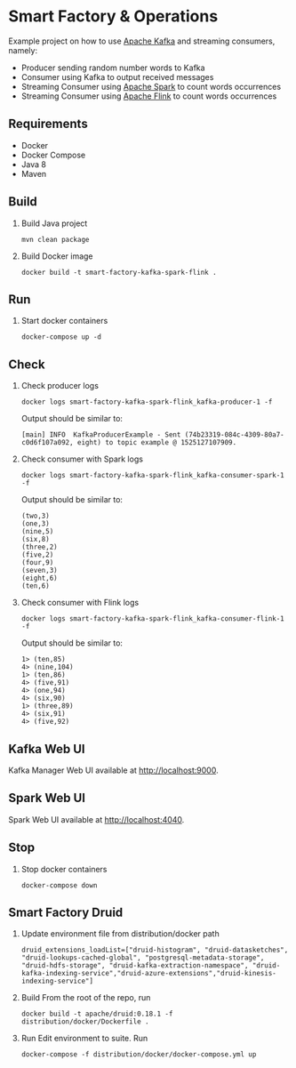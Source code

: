 Smart Factory & Operations 
===
Example project on how to use [Apache Kafka](https://kafka.apache.org) and streaming consumers, namely:
- Producer sending random number words to Kafka
- Consumer using Kafka to output received messages
- Streaming Consumer using [Apache Spark](https://spark.apache.org) to count words occurrences
- Streaming Consumer using [Apache Flink](https://flink.apache.org) to count words occurrences 

Requirements
---
- Docker
- Docker Compose
- Java 8
- Maven

Build
---
1. Build Java project
    ```
    mvn clean package
    ```
1. Build Docker image 
    ```
    docker build -t smart-factory-kafka-spark-flink .
    ```

Run
---
1. Start docker containers
    ```
    docker-compose up -d
    ```

Check
---
1. Check producer logs
    ```
    docker logs smart-factory-kafka-spark-flink_kafka-producer-1 -f
    ```
    
    Output should be similar to:
    ```
    [main] INFO  KafkaProducerExample - Sent (74b23319-084c-4309-80a7-c0d6f107a092, eight) to topic example @ 1525127107909.
    ```
1. Check consumer with Spark logs
    ```
    docker logs smart-factory-kafka-spark-flink_kafka-consumer-spark-1 -f
    ```
    
    Output should be similar to:
    ```
    (two,3)
    (one,3)
    (nine,5)
    (six,8)
    (three,2)
    (five,2)
    (four,9)
    (seven,3)
    (eight,6)
    (ten,6)
    ```
1. Check consumer with Flink logs
    ```
    docker logs smart-factory-kafka-spark-flink_kafka-consumer-flink-1 -f
    ```
    
    Output should be similar to:
    ```
    1> (ten,85)
    4> (nine,104)
    1> (ten,86)
    4> (five,91)
    4> (one,94)
    4> (six,90)
    1> (three,89)
    4> (six,91)
    4> (five,92)
    ```
   
Kafka Web UI
---
Kafka Manager Web UI available at [http://localhost:9000]().

Spark Web UI
---
Spark Web UI available at [http://localhost:4040]().

Stop
---
1. Stop docker containers
    ```
    docker-compose down
    ```

Smart Factory Druid
---
1. Update environment file from distribution/docker path
     ``` 
     druid_extensions_loadList=["druid-histogram", "druid-datasketches", "druid-lookups-cached-global", "postgresql-metadata-storage", "druid-hdfs-storage", "druid-kafka-extraction-namespace", "druid-kafka-indexing-service","druid-azure-extensions","druid-kinesis-indexing-service"]
     ```
2. Build
     From the root of the repo, run 
     ``` 
     docker build -t apache/druid:0.18.1 -f distribution/docker/Dockerfile .
     ``` 
3. Run
    Edit environment to suite. Run
    ``` 
    docker-compose -f distribution/docker/docker-compose.yml up
    ``` 
